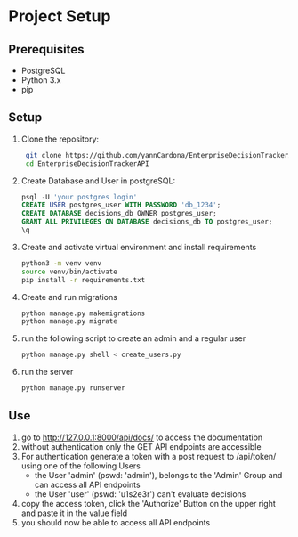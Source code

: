 # Project Setup

## Prerequisites

- PostgreSQL
- Python 3.x
- pip


## Setup
1. Clone the repository:
   ```sh
    git clone https://github.com/yannCardona/EnterpriseDecisionTrackerAPI.git
    cd EnterpriseDecisionTrackerAPI
    ```

3. Create Database and User in postgreSQL:
    ```sql
    psql -U 'your postgres login'
    CREATE USER postgres_user WITH PASSWORD 'db_1234';
    CREATE DATABASE decisions_db OWNER postgres_user;
    GRANT ALL PRIVILEGES ON DATABASE decisions_db TO postgres_user;
    \q
    ```

4. Create and activate virtual environment and install requirements 
    ```sh
    python3 -m venv venv
    source venv/bin/activate
    pip install -r requirements.txt
    ```

5. Create and run migrations
    ```sh
    python manage.py makemigrations
    python manage.py migrate
    ```

7. run the following script to create an admin and a regular user
    ```sh
    python manage.py shell < create_users.py
    ```
    
9. run the server
    ```sh
    python manage.py runserver
    ```

## Use

1. go to http://127.0.0.1:8000/api/docs/ to access the documentation
2. without authentication only the GET API endpoints are accessible 
3. For authentication generate a token with a post request to /api/token/ using one of the following Users
	- the User 'admin' (pswd: 'admin'), belongs to the 'Admin' Group and can access all API endpoints
	- the User 'user' (pswd: 'u1s2e3r') can't evaluate decisions
4. copy the access token, click the 'Authorize' Button on the upper right and paste it in the value field
5. you should now be able to access all API endpoints
